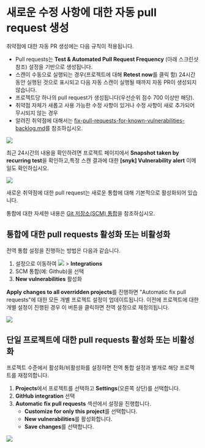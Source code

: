 # 새로운 수정 사항에 대한 자동 pull request 생성

취약점에 대한 자동 PR 생성에는 다음 규칙이 적용됩니다.

* Pull requests는 **Test & Automated Pull Request Frequency** (아래 스크린샷 참조) 설정을 기반으로 생성됩니다.
* 스캔이 수동으로 실행되는 경우(프로젝트에 대해 **Retest now**를 클릭 함) 24시간동안 실행된 것으로 표시되고 다음 자동 스캔이 실행될 때까지 자동 PR이 생성되지 않습니다.
* 프로젝트당 하나의 pull request가 생성됩니다(우선순위 점수 700 이상만 해당).
* 취약점 자체가 새롭고 사용 가능한 수정 사항이 있거나 수정 사항이 새로 추가되어 무시되지 않는 경우
* 알려진 취약점에 대해서는 [fix-pull-requests-for-known-vulnerabilities-backlog.md](fix-pull-requests-for-known-vulnerabilities-backlog.md "mention")를 참조하십시오.

![](../../../.gitbook/assets/os1.png)

최근 24시간의 내용을 확인하려면 프로젝트 페이지에서 **Snapshot taken by recurring test**을 확인하고,특정 스캔 결과에 대한 **\[snyk] Vulnerability alert** 이메일도 확인하십시오.

![](../../../.gitbook/assets/os2.png)

새로운 취약점에 대한 pull request는 새로운 통합에 대해 기본적으로 활성화되어 있습니다.

통합에 대한 자세한 내용은 [Git 저장소(SCM) 통합](../../../features/integrations/git-repository-scm-integrations/)을 참조하십시오.

## 통합에 대한 pull requests 활성화 또는 비활성화

전역 통합 설정을 진행하는 방법은 다음과 같습니다.

1. 설정으로 이동하여 ![](../../../.gitbook/assets/cog\_icon.png) > **Integrations**
2. SCM 통합(예: Github)을 선택
3. **New vulnerabilities** 활성화

**Apply changes to all overridden projects**를 진행하면 "Automatic fix pull requests"에 대한 모든 개별 프로젝트 설정이 업데이트됩니다. 이전에 프로젝트에 대한 개별 설정이 진행된 경우 이 버튼을 클릭하면 전역 설정으로 재정의됩니다.

![](../../../.gitbook/assets/global-pr-setting.png)

## 단일 프로젝트에 대한 pull requests 활성화 또는 비활성화

프로젝트 수준에서 활성화/비활성화를 설정하면 전역 통합 설정과 별개로 해당 프로젝트를 재정의합니다.

1. **Projects**에서 프로젝트를 선택하고 **Settings**(오른쪽 상단)를 선택합니다.
2. **GitHub integration** 선택
3. **Automatic fix pull requests** 섹션에서 설정을 진행합니다.
   * **Customize for only this project**를 선택합니다.
   * **New vulnerabilities**를 활성화합니다.
   * **Save changes**를 선택합니다.

![](../../../.gitbook/assets/os3.png)
